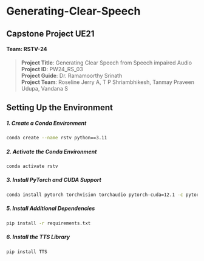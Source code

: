 # Generating-Clear-Speech

## Capstone Project UE21

#### Team: RSTV-24

> **Project Title**: Generating Clear Speech from Speech impaired Audio                
> **Project ID**: PW24_RS_03                 
> **Project Guide**: Dr. Ramamoorthy Srinath                    
> **Project Team**: Roseline Jerry A, T P Shriambhikesh, Tanmay Praveen Udupa, Vandana S   



## Setting Up the Environment

##### 1. Create a Conda Environment

```bash
conda create --name rstv python==3.11
```

##### 2. Activate the Conda Environment

```bash
conda activate rstv
```

##### 3. Install PyTorch and CUDA Support

```bash
conda install pytorch torchvision torchaudio pytorch-cuda=12.1 -c pytorch -c nvidia
```

##### 5. Install Additional Dependencies

```bash
pip install -r requirements.txt
```

##### 6. Install the TTS Library

```bash
pip install TTS
```



